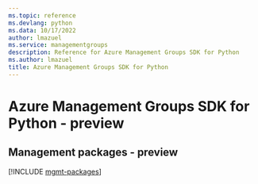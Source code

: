 ```yaml
---
ms.topic: reference
ms.devlang: python
ms.data: 10/17/2022
author: lmazuel
ms.service: managementgroups
description: Reference for Azure Management Groups SDK for Python
ms.author: lmazuel
title: Azure Management Groups SDK for Python
---
```

# Azure Management Groups SDK for Python - preview

## Management packages - preview
[!INCLUDE [mgmt-packages](management-groups-mgmt-index.md)]
